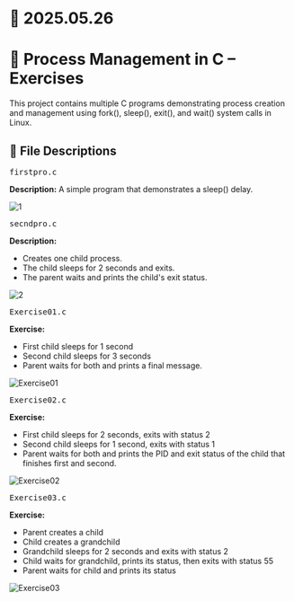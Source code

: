 # 📆 2025.05.26
# 🧪 Process Management in C – Exercises
This project contains multiple C programs demonstrating process creation and management using fork(), sleep(), exit(), and wait() system calls in Linux.

## 📂 File Descriptions
<pre>firstpro.c</pre>
**Description:** A simple program that demonstrates a sleep() delay.

![1](https://github.com/user-attachments/assets/60eb4835-c7b9-446b-9903-cc7d3d30b4b1)

<pre>secndpro.c</pre>
**Description:** 
- Creates one child process.
- The child sleeps for 2 seconds and exits.
- The parent waits and prints the child's exit status.

![2](https://github.com/user-attachments/assets/47ac70a2-6b49-4e7e-80d7-87cb9dd5e1a4)

<pre>Exercise01.c</pre>
**Exercise:**
- First child sleeps for 1 second
- Second child sleeps for 3 seconds
- Parent waits for both and prints a final message.

![Exercise01](https://github.com/user-attachments/assets/3e02ff61-f71b-4e0d-9a79-21e0c56ecec0)

<pre>Exercise02.c</pre>
**Exercise:**
- First child sleeps for 2 seconds, exits with status 2
- Second child sleeps for 1 second, exits with status 1
- Parent waits for both and prints the PID and exit status of the child that finishes first and second.

![Exercise02](https://github.com/user-attachments/assets/bea1d9fa-581f-492f-8890-1910c4d85d01)

<pre>Exercise03.c</pre>
**Exercise:**
- Parent creates a child
- Child creates a grandchild
- Grandchild sleeps for 2 seconds and exits with status 2
- Child waits for grandchild, prints its status, then exits with status 55
- Parent waits for child and prints its status

![Exercise03](https://github.com/user-attachments/assets/a88e2f40-2ad0-47c2-9cfd-93cb80a00d37)
